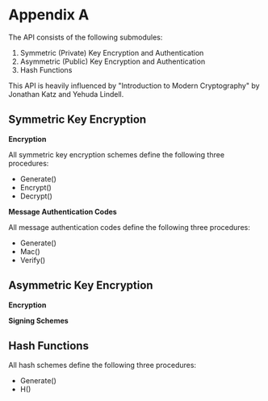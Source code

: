 # Appendix A

The API consists of the following submodules:

1. Symmetric (Private) Key Encryption and Authentication
2. Asymmetric (Public) Key Encryption and Authentication
3. Hash Functions

This API is heavily influenced by "Introduction to Modern Cryptography" by
Jonathan Katz and Yehuda Lindell.

## Symmetric Key Encryption

**Encryption**

All symmetric key encryption schemes define the following three procedures:

- Generate()
- Encrypt()
- Decrypt()

**Message Authentication Codes**

All message authentication codes define the following three procedures:

- Generate()
- Mac()
- Verify()

## Asymmetric Key Encryption

**Encryption**

**Signing Schemes**

## Hash Functions

All hash schemes define the following three procedures:

- Generate()
- H()
